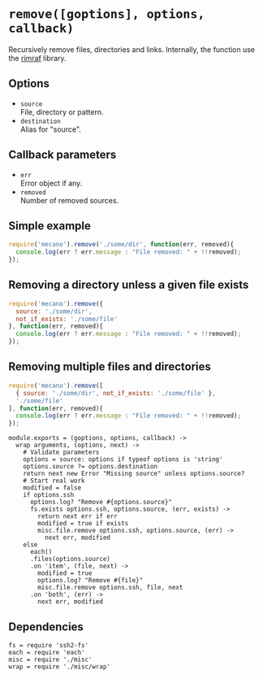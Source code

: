 
# `remove([goptions], options, callback)`

Recursively remove files, directories and links. Internally, the function
use the [rimraf](https://github.com/isaacs/rimraf) library.   

## Options

*   `source`   
    File, directory or pattern.   
*   `destination`      
    Alias for "source".   

## Callback parameters

*   `err`   
    Error object if any.   
*   `removed`   
    Number of removed sources.   

## Simple example

```js
require('mecano').remove('./some/dir', function(err, removed){
  console.log(err ? err.message : "File removed: " + !!removed);
});
```

## Removing a directory unless a given file exists

```js
require('mecano').remove({
  source: './some/dir',
  not_if_exists: './some/file'
}, function(err, removed){
  console.log(err ? err.message : "File removed: " + !!removed);
});
```

## Removing multiple files and directories

```js
require('mecano').remove([
  { source: './some/dir', not_if_exists: './some/file' },
  './some/file'
], function(err, removed){
  console.log(err ? err.message : "File removed: " + !!removed);
});
```

    module.exports = (goptions, options, callback) ->
      wrap arguments, (options, next) ->
        # Validate parameters
        options = source: options if typeof options is 'string'
        options.source ?= options.destination
        return next new Error "Missing source" unless options.source?
        # Start real work
        modified = false
        if options.ssh
          options.log? "Remove #{options.source}"
          fs.exists options.ssh, options.source, (err, exists) ->
            return next err if err
            modified = true if exists
            misc.file.remove options.ssh, options.source, (err) ->
              next err, modified
        else
          each()
          .files(options.source)
          .on 'item', (file, next) ->
            modified = true
            options.log? "Remove #{file}"
            misc.file.remove options.ssh, file, next
          .on 'both', (err) ->
            next err, modified

## Dependencies

    fs = require 'ssh2-fs'
    each = require 'each'
    misc = require './misc'
    wrap = require './misc/wrap'



